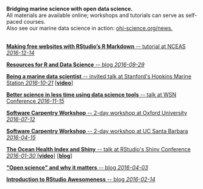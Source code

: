 **Bridging marine science with open data science.**  
All materials are available online; workshops and tutorials can serve as self-paced courses.  
Also see our marine data science in action: [ohi-science.org/news.](http://ohi-science.org/news)
<br>
<br>

[**Making free websites with RStudio’s R Markdown**  --  tutorial at NCEAS *2016-12-14*](https://jules32.github.io/rmarkdown-website-tutorial/) 

[**Resources for R and Data Science**  --  blog *2016-09-29*](http://ohi-science.org/news/Resources-for-R-and-Data-Science)  

[**Being a marine data scientist**  --  invited talk at Stanford's Hopkins Marine Station *2016-10-21*](https://jules32.github.io/opensci-talk/#1) [\[]()[**video**\]](http://seawater.stanford.edu/Lowndes.mp4)

[**Better science in less time using data science tools**  --  talk at WSN Conference *2016-11-15*](https://jules32.github.io/opensci-talk/short#1)

[**Software Carpentry Workshop**  --  2-day workshop at Oxford University *2016-07-12*](http://jules32.github.io/2016-07-12-Oxford/overview/)

[**Software Carpentry Workshop**  --  2-day workshop at UC Santa Barbara *2016-04-15*](http://remi-daigle.github.io/2016-04-15-UCSB/overview/)

[**The Ocean Health Index and Shiny**  --  talk at RStudio's Shiny Conference *2016-01-30* ](http://ohi-science.org/ohimanual/tutorials/ohi_shiny/#1)
[\[]()[**video**\]](https://www.rstudio.com/resources/videos/ocean-health-index-analysis-with-shiny/)
[\[]()[**blog**\]](http://ohi-science.org/news/presentation-at-rstudio-shiny-conference)

[**"Open science" and why it matters**  --  blog *2016-04-03*](http://jules32.github.io/resources/open-science/) 

[**Introduction to RStudio Awesomeness**  --  blog *2016-02-14*](http://jules32.github.io/resources/RStudio_intro/)

